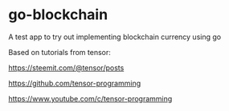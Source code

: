 # go-blockchain
A test app to try out implementing blockchain currency using go

Based on tutorials from tensor:

https://steemit.com/@tensor/posts

https://github.com/tensor-programming

https://www.youtube.com/c/tensor-programming

